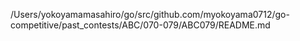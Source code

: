 /Users/yokoyamamasahiro/go/src/github.com/myokoyama0712/go-competitive/past_contests/ABC/070-079/ABC079/README.md